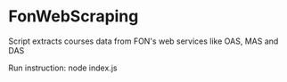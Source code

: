 # FonWebScraping
Script extracts courses data from FON's web services like OAS, MAS and DAS

Run instruction:
node index.js
